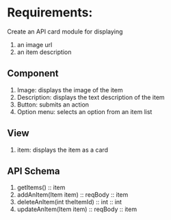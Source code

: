 # Requirements:
Create an API card module for displaying 
1. an image url
2. an item description

## Component
1. Image: displays the image of the item
2. Description: displays the text description of the item
3. Button: submits an action
4. Option menu: selects an option from an item list 

## View
1. item: displays the item as a card

## API Schema
1. getItems() :: item
2. addAnItem(Item item) :: reqBody :: item
3. deleteAnItem(int theItemId) :: int :: int
4. updateAnItem(Item item) :: reqBody :: item
